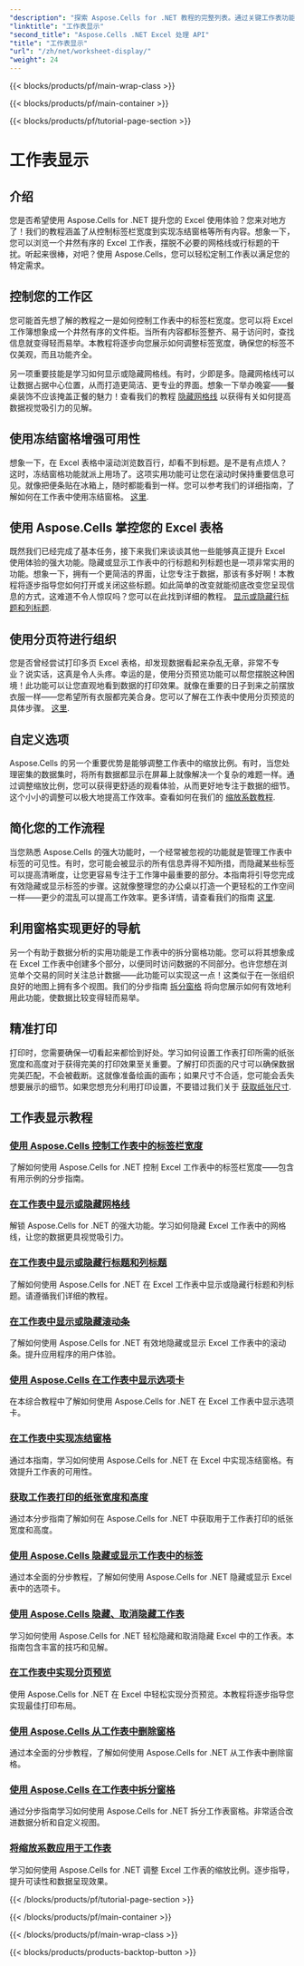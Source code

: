 ```yaml
---
"description": "探索 Aspose.Cells for .NET 教程的完整列表。通过关键工作表功能的分步指南，提升您的 Excel 技能。"
"linktitle": "工作表显示"
"second_title": "Aspose.Cells .NET Excel 处理 API"
"title": "工作表显示"
"url": "/zh/net/worksheet-display/"
"weight": 24
---
```


{{< blocks/products/pf/main-wrap-class >}}

{{< blocks/products/pf/main-container >}}

{{< blocks/products/pf/tutorial-page-section >}}

# 工作表显示

## 介绍

您是否希望使用 Aspose.Cells for .NET 提升您的 Excel 使用体验？您来对地方了！我们的教程涵盖了从控制标签栏宽度到实现冻结窗格等所有内容。想象一下，您可以浏览一个井然有序的 Excel 工作表，摆脱不必要的网格线或行标题的干扰。听起来很棒，对吧？使用 Aspose.Cells，您可以轻松定制工作表以满足您的特定需求。

## 控制您的工作区

您可能首先想了解的教程之一是如何控制工作表中的标签栏宽度。您可以将 Excel 工作簿想象成一个井然有序的文件柜。当所有内容都标签整齐、易于访问时，查找信息就变得轻而易举。本教程将逐步向您展示如何调整标签宽度，确保您的标签不仅美观，而且功能齐全。 

另一项重要技能是学习如何显示或隐藏网格线。有时，少即是多。隐藏网格线可以让数据占据中心位置，从而打造更简洁、更专业的界面。想象一下举办晚宴——餐桌装饰不应该掩盖正餐的魅力！查看我们的教程 [隐藏网格线](./display-hide-gridlines/) 以获得有关如何提高数据视觉吸引力的见解。

## 使用冻结窗格增强可用性

想象一下，在 Excel 表格中滚动浏览数百行，却看不到标题。是不是有点烦人？这时，冻结窗格功能就派上用场了。这项实用功能可让您在滚动时保持重要信息可见。就像把便条贴在冰箱上，随时都能看到一样。您可以参考我们的详细指南，了解如何在工作表中使用冻结窗格。 [这里](。/implement-freeze-panes/).

## 使用 Aspose.Cells 掌控您的 Excel 表格

既然我们已经完成了基本任务，接下来我们来谈谈其他一些能够真正提升 Excel 使用体验的强大功能。隐藏或显示工作表中的行标题和列标题也是一项非常实用的功能。想象一下，拥有一个更简洁的界面，让您专注于数据，那该有多好啊！本教程将逐步指导您如何打开或关闭这些标题。如此简单的改变就能彻底改变您呈现信息的方式，这难道不令人惊叹吗？您可以在此找到详细的教程。 [显示或隐藏行标题和列标题](。/display-hide-row-column-headers/).

## 使用分页符进行组织

您是否曾经尝试打印多页 Excel 表格，却发现数据看起来杂乱无章，非常不专业？说实话，这真是令人头疼。幸运的是，使用分页预览功能可以帮您摆脱这种困境！此功能可以让您直观地看到数据的打印效果。就像在重要的日子到来之前摆放衣服一样——您希望所有衣服都完美合身。您可以了解在工作表中使用分页预览的具体步骤。 [这里](。/implement-page-break-preview/).

## 自定义选项

Aspose.Cells 的另一个重要优势是能够调整工作表中的缩放比例。有时，当您处理密集的数据集时，将所有数据都显示在屏幕上就像解决一个复杂的难题一样。通过调整缩放比例，您可以获得更舒适的观看体验，从而更好地专注于数据的细节。这个小小的调整可以极大地提高工作效率。查看如何在我们的 [缩放系数教程](。/apply-zoom-factor/).

## 简化您的工作流程

当您熟悉 Aspose.Cells 的强大功能时，一个经常被忽视的功能就是管理工作表中标签的可见性。有时，您可能会被显示的所有信息弄得不知所措，而隐藏某些标签可以提高清晰度，让您更容易专注于工作簿中最重要的部分。本指南将引导您完成有效隐藏或显示标签的步骤。这就像整理您的办公桌以打造一个更轻松的工作空间一样——更少的混乱可以提高工作效率。更多详情，请查看我们的指南 [这里](。/hide-or-show-tabs/).

## 利用窗格实现更好的导航

另一个有助于数据分析的实用功能是工作表中的拆分窗格功能。您可以将其想象成在 Excel 工作表中创建多个部分，以便同时访问数据的不同部分。也许您想在浏览单个交易的同时关注总计数据——此功能可以实现这一点！这类似于在一张组织良好的地图上拥有多个视图。我们的分步指南 [拆分窗格](./split-panes/) 将向您展示如何有效地利用此功能，使数据比较变得轻而易举。

## 精准打印

打印时，您需要确保一切看起来都恰到好处。学习如何设置工作表打印所需的纸张宽度和高度对于获得完美的打印效果至关重要。了解打印页面的尺寸可以确保数据完美匹配，不会被截断。这就像准备绘画的画布；如果尺寸不合适，您可能会丢失想要展示的细节。如果您想充分利用打印设置，不要错过我们关于 [获取纸张尺寸](。/get-paper-width-height/).

## 工作表显示教程
### [使用 Aspose.Cells 控制工作表中的标签栏宽度](./control-tab-bar-width/)
了解如何使用 Aspose.Cells for .NET 控制 Excel 工作表中的标签栏宽度——包含有用示例的分步指南。
### [在工作表中显示或隐藏网格线](./display-hide-gridlines/)
解锁 Aspose.Cells for .NET 的强大功能。学习如何隐藏 Excel 工作表中的网格线，让您的数据更具视觉吸引力。
### [在工作表中显示或隐藏行标题和列标题](./display-hide-row-column-headers/)
了解如何使用 Aspose.Cells for .NET 在 Excel 工作表中显示或隐藏行标题和列标题。请遵循我们详细的教程。
### [在工作表中显示或隐藏滚动条](./display-hide-scroll-bars/)
了解如何使用 Aspose.Cells for .NET 有效地隐藏或显示 Excel 工作表中的滚动条。提升应用程序的用户体验。
### [使用 Aspose.Cells 在工作表中显示选项卡](./display-tab/)
在本综合教程中了解如何使用 Aspose.Cells for .NET 在 Excel 工作表中显示选项卡。
### [在工作表中实现冻结窗格](./implement-freeze-panes/)
通过本指南，学习如何使用 Aspose.Cells for .NET 在 Excel 中实现冻结窗格。有效提升工作表的可用性。
### [获取工作表打印的纸张宽度和高度](./get-paper-width-height/)
通过本分步指南了解如何在 Aspose.Cells for .NET 中获取用于工作表打印的纸张宽度和高度。
### [使用 Aspose.Cells 隐藏或显示工作表中的标签](./hide-or-show-tabs/)
通过本全面的分步教程，了解如何使用 Aspose.Cells for .NET 隐藏或显示 Excel 表中的选项卡。
### [使用 Aspose.Cells 隐藏、取消隐藏工作表](./hide-unhide-worksheet/)
学习如何使用 Aspose.Cells for .NET 轻松隐藏和取消隐藏 Excel 中的工作表。本指南包含丰富的技巧和见解。
### [在工作表中实现分页预览](./implement-page-break-preview/)
使用 Aspose.Cells for .NET 在 Excel 中轻松实现分页预览。本教程将逐步指导您实现最佳打印布局。
### [使用 Aspose.Cells 从工作表中删除窗格](./remove-panes/)
通过本全面的分步教程，了解如何使用 Aspose.Cells for .NET 从工作表中删除窗格。
### [使用 Aspose.Cells 在工作表中拆分窗格](./split-panes/)
通过分步指南学习如何使用 Aspose.Cells for .NET 拆分工作表窗格。非常适合改进数据分析和自定义视图。
### [将缩放系数应用于工作表](./apply-zoom-factor/)
学习如何使用 Aspose.Cells for .NET 调整 Excel 工作表的缩放比例。逐步指导，提升可读性和数据呈现效果。

{{< /blocks/products/pf/tutorial-page-section >}}

{{< /blocks/products/pf/main-container >}}

{{< /blocks/products/pf/main-wrap-class >}}

{{< blocks/products/products-backtop-button >}}